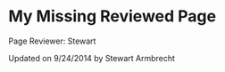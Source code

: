My Missing Reviewed Page
=======

<p class="reviewer">Page Reviewer: Stewart</p>
<p class="updated">Updated on 9/24/2014 by Stewart Armbrecht</p>
